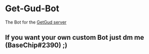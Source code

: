 # Get-Gud-Bot
The Bot for the [GetGud server]()

## If you want your own custom Bot just dm me (BaseChip#2390) ;)

